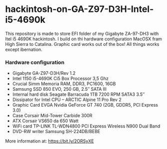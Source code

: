 # hackintosh-on-GA-Z97-D3H-Intel-i5-4690k

This repository is made to store EFI folder of my Gigabyte ZA-97-DH3 with Itel i5 4690K hackintosh.
I build on thi hardware configuration MacOSX fram High Sierra to Catalina.
Graphic card works out of the box!
All things works except ibernation.

### Hardware configuration
- Gigabyte GA-Z97-D3H/Rev 1.2
- Intel 1150 i5-4690K Ci5 Box Processor 3,5 Ghz
- Crucial Simm Memoria RAM, DDR3, PC1600, 16GB
- Samsung SSD 850 EVO, 250 GB, 2.5″ SATA III
- Internal hard disk Seagate Barracuda 1TB 7200 RPM SATA3 3.5″
- Dissipator for Intel CPU – ARCTIC Alpine 11 Pro Rev 2
- Graphic Card EVGA Nvidia GeForce GT 740 (2GB, GDDR5, PCI Express 3.0)
- Case Corsair Mid-Tower Carbide 300R
- ATX Corsair VS650 da 650 Watt
- WiFi card TP-LINK TL-WDN4800 PCI Express Wireless N900 Dual Band
- DVD-RW writer Samsung SH-224DB/BEBE

More information at: https://bit.ly/2ORSyXE
